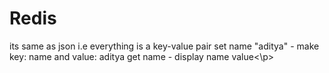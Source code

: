 <h1>Redis</h1>

<p>its same as json i.e everything is a key-value pair
set name "aditya" - make key: name and value: aditya
get name - display name value<\p>
